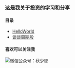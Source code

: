 ### 这是我关于投资的学习和分享

#### 目录
- [HelloWorld](https://github.com/QiIL/invest/blob/master/post/HelloWorld.MD)
- [谈谈周期股](https://github.com/QiIL/invest/blob/master/post/谈谈周期股.MD)

#### 喜欢可以关注我
![微信公众号：秋少耶](https://s1.ax1x.com/2020/06/02/tNfjnf.jpg)